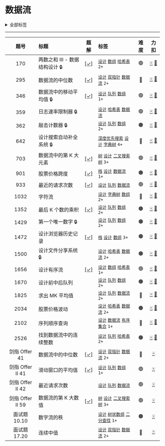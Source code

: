 # 数据流

<details><summary>全部标签</summary>

**数据结构**

[`数组`](/tag/array.md) [`矩阵`](/tag/matrix.md) [`链表`](/tag/linked-list.md) [`双向链表`](/tag/doubly-linked-list.md) [`栈`](/tag/stack.md) [`单调栈`](/tag/monotonic-stack.md) [`队列`](/tag/queue.md) [`单调队列`](/tag/monotonic-queue.md) [`堆（优先队列）`](/tag/heap-priority-queue.md) [`哈希表`](/tag/hash-table.md) [`字符串`](/tag/string.md) [`字符串匹配`](/tag/string-matching.md) [`树`](/tag/tree.md) [`二叉树`](/tag/binary-tree.md) [`二叉搜索树`](/tag/binary-search-tree.md) [`最小生成树`](/tag/minimum-spanning-tree.md) [`图`](/tag/graph.md) [`有序集合`](/tag/ordered-set.md) [`拓扑排序`](/tag/topological-sort.md) [`最短路`](/tag/shortest-path.md) [`强连通分量`](/tag/strongly-connected-component.md) [`欧拉回路`](/tag/eulerian-circuit.md) [`双连通分量`](/tag/biconnected-component.md) [`并查集`](/tag/union-find.md) [`字典树`](/tag/trie.md) [`线段树`](/tag/segment-tree.md) [`树状数组`](/tag/binary-indexed-tree.md) [`后缀数组`](/tag/suffix-array.md)

**算法**

[`枚举`](/tag/enumeration.md) [`递归`](/tag/recursion.md) [`分治`](/tag/divide-and-conquer.md) [`回溯`](/tag/backtracking.md) [`贪心`](/tag/greedy.md) [`动态规划`](/tag/dynamic-programming.md) [`排序`](/tag/sorting.md) [`桶排序`](/tag/bucket-sort.md) [`计数排序`](/tag/counting-sort.md) [`基数排序`](/tag/radix-sort.md) [`归并排序`](/tag/merge-sort.md) [`快速选择`](/tag/quickselect.md) [`二分查找`](/tag/binary-search.md) [`记忆化搜索`](/tag/memoization.md) [`深度优先搜索`](/tag/depth-first-search.md) [`广度优先搜索`](/tag/breadth-first-search.md) [`双指针`](/tag/two-pointers.md) [`位运算`](/tag/bit-manipulation.md) [`前缀和`](/tag/prefix-sum.md) [`计数`](/tag/counting.md) [`滑动窗口`](/tag/sliding-window.md) [`状态压缩`](/tag/bitmask.md) [`哈希函数`](/tag/hash-function.md) [`滚动哈希`](/tag/rolling-hash.md) [`扫描线`](/tag/line-sweep.md)

**其他**

[`数学`](/tag/math.md) [`数论`](/tag/number-theory.md) [`几何`](/tag/geometry.md) [`博弈`](/tag/game-theory.md) [`模拟`](/tag/simulation.md) [`组合数学`](/tag/combinatorics.md) [`随机化`](/tag/randomized.md) [`概率与统计`](/tag/probability-and-statistics.md) [`水塘抽样`](/tag/reservoir-sampling.md) [`拒绝采样`](/tag/rejection-sampling.md) [`数据库`](/tag/database.md) [`设计`](/tag/design.md) <span class="blue">数据流</span> [`脑筋急转弯`](/tag/brainteaser.md) [`交互`](/tag/interactive.md) [`迭代器`](/tag/iterator.md) [`多线程`](/tag/concurrency.md)
</details>

---

<!-- prettier-ignore -->
| 题号 | 标题 | 题解 | 标签 | 难度 | 力扣 |
| :------: | :------ | :------: | :------ | :------: | :------: |
| 170 | 两数之和 III - 数据结构设计 🔒 | [[✓]](/problem/0170.md) |  [`设计`](/tag/design.md) [`数组`](/tag/array.md) [`哈希表`](/tag/hash-table.md) `2+` | 🟢 | [🀄️](https://leetcode.cn/problems/two-sum-iii-data-structure-design) [🔗](https://leetcode.com/problems/two-sum-iii-data-structure-design) |
| 295 | 数据流的中位数 | [[✓]](/problem/0295.md) |  [`设计`](/tag/design.md) [`双指针`](/tag/two-pointers.md) [`数据流`](/tag/data-stream.md) `2+` | 🔴 | [🀄️](https://leetcode.cn/problems/find-median-from-data-stream) [🔗](https://leetcode.com/problems/find-median-from-data-stream) |
| 346 | 数据流中的移动平均值 🔒 | [[✓]](/problem/0346.md) |  [`设计`](/tag/design.md) [`队列`](/tag/queue.md) [`数组`](/tag/array.md) `1+` | 🟢 | [🀄️](https://leetcode.cn/problems/moving-average-from-data-stream) [🔗](https://leetcode.com/problems/moving-average-from-data-stream) |
| 359 | 日志速率限制器 🔒 |  |  [`设计`](/tag/design.md) [`哈希表`](/tag/hash-table.md) [`数据流`](/tag/data-stream.md) | 🟢 | [🀄️](https://leetcode.cn/problems/logger-rate-limiter) [🔗](https://leetcode.com/problems/logger-rate-limiter) |
| 362 | 敲击计数器 🔒 |  |  [`设计`](/tag/design.md) [`队列`](/tag/queue.md) [`数组`](/tag/array.md) `2+` | 🟠 | [🀄️](https://leetcode.cn/problems/design-hit-counter) [🔗](https://leetcode.com/problems/design-hit-counter) |
| 642 | 设计搜索自动补全系统 🔒 |  |  [`深度优先搜索`](/tag/depth-first-search.md) [`设计`](/tag/design.md) [`字典树`](/tag/trie.md) `4+` | 🔴 | [🀄️](https://leetcode.cn/problems/design-search-autocomplete-system) [🔗](https://leetcode.com/problems/design-search-autocomplete-system) |
| 703 | 数据流中的第 K 大元素 | [[✓]](/problem/0703.md) |  [`树`](/tag/tree.md) [`设计`](/tag/design.md) [`二叉搜索树`](/tag/binary-search-tree.md) `3+` | 🟢 | [🀄️](https://leetcode.cn/problems/kth-largest-element-in-a-stream) [🔗](https://leetcode.com/problems/kth-largest-element-in-a-stream) |
| 901 | 股票价格跨度 | [[✓]](/problem/0901.md) |  [`栈`](/tag/stack.md) [`设计`](/tag/design.md) [`数据流`](/tag/data-stream.md) `1+` | 🟠 | [🀄️](https://leetcode.cn/problems/online-stock-span) [🔗](https://leetcode.com/problems/online-stock-span) |
| 933 | 最近的请求次数 | [[✓]](/problem/0933.md) |  [`设计`](/tag/design.md) [`队列`](/tag/queue.md) [`数据流`](/tag/data-stream.md) | 🟢 | [🀄️](https://leetcode.cn/problems/number-of-recent-calls) [🔗](https://leetcode.com/problems/number-of-recent-calls) |
| 1032 | 字符流 |  |  [`设计`](/tag/design.md) [`字典树`](/tag/trie.md) [`数组`](/tag/array.md) `2+` | 🔴 | [🀄️](https://leetcode.cn/problems/stream-of-characters) [🔗](https://leetcode.com/problems/stream-of-characters) |
| 1352 | 最后 K 个数的乘积 | [[✓]](/problem/1352.md) |  [`设计`](/tag/design.md) [`队列`](/tag/queue.md) [`数组`](/tag/array.md) `2+` | 🟠 | [🀄️](https://leetcode.cn/problems/product-of-the-last-k-numbers) [🔗](https://leetcode.com/problems/product-of-the-last-k-numbers) |
| 1429 | 第一个唯一数字 🔒 |  |  [`设计`](/tag/design.md) [`队列`](/tag/queue.md) [`数组`](/tag/array.md) `2+` | 🟠 | [🀄️](https://leetcode.cn/problems/first-unique-number) [🔗](https://leetcode.com/problems/first-unique-number) |
| 1472 | 设计浏览器历史记录 | [[✓]](/problem/1472.md) |  [`栈`](/tag/stack.md) [`设计`](/tag/design.md) [`数组`](/tag/array.md) `3+` | 🟠 | [🀄️](https://leetcode.cn/problems/design-browser-history) [🔗](https://leetcode.com/problems/design-browser-history) |
| 1500 | 设计文件分享系统 🔒 |  |  [`设计`](/tag/design.md) [`哈希表`](/tag/hash-table.md) [`数据流`](/tag/data-stream.md) `2+` | 🟠 | [🀄️](https://leetcode.cn/problems/design-a-file-sharing-system) [🔗](https://leetcode.com/problems/design-a-file-sharing-system) |
| 1656 | 设计有序流 | [[✓]](/problem/1656.md) |  [`设计`](/tag/design.md) [`数组`](/tag/array.md) [`哈希表`](/tag/hash-table.md) `1+` | 🟢 | [🀄️](https://leetcode.cn/problems/design-an-ordered-stream) [🔗](https://leetcode.com/problems/design-an-ordered-stream) |
| 1670 | 设计前中后队列 |  |  [`设计`](/tag/design.md) [`队列`](/tag/queue.md) [`数组`](/tag/array.md) `2+` | 🟠 | [🀄️](https://leetcode.cn/problems/design-front-middle-back-queue) [🔗](https://leetcode.com/problems/design-front-middle-back-queue) |
| 1825 | 求出 MK 平均值 |  |  [`设计`](/tag/design.md) [`队列`](/tag/queue.md) [`数据流`](/tag/data-stream.md) `2+` | 🔴 | [🀄️](https://leetcode.cn/problems/finding-mk-average) [🔗](https://leetcode.com/problems/finding-mk-average) |
| 2034 | 股票价格波动 |  |  [`设计`](/tag/design.md) [`哈希表`](/tag/hash-table.md) [`数据流`](/tag/data-stream.md) `2+` | 🟠 | [🀄️](https://leetcode.cn/problems/stock-price-fluctuation) [🔗](https://leetcode.com/problems/stock-price-fluctuation) |
| 2102 | 序列顺序查询 |  |  [`设计`](/tag/design.md) [`数据流`](/tag/data-stream.md) [`有序集合`](/tag/ordered-set.md) `1+` | 🔴 | [🀄️](https://leetcode.cn/problems/sequentially-ordinal-rank-tracker) [🔗](https://leetcode.com/problems/sequentially-ordinal-rank-tracker) |
| 2526 | 找到数据流中的连续整数 |  |  [`设计`](/tag/design.md) [`队列`](/tag/queue.md) [`哈希表`](/tag/hash-table.md) `2+` | 🟠 | [🀄️](https://leetcode.cn/problems/find-consecutive-integers-from-a-data-stream) [🔗](https://leetcode.com/problems/find-consecutive-integers-from-a-data-stream) |
| 剑指 Offer 41 | 数据流中的中位数 | [[✓]](/offer/jz_offer_41_1.md) |  [`设计`](/tag/design.md) [`双指针`](/tag/two-pointers.md) [`数据流`](/tag/data-stream.md) `2+` | 🔴 | [🀄️](https://leetcode.cn/problems/shu-ju-liu-zhong-de-zhong-wei-shu-lcof) |
| 剑指 Offer II 41 | 滑动窗口的平均值 | [[✓]](/offer2/jz_offer_II_041.md) |  [`设计`](/tag/design.md) [`队列`](/tag/queue.md) [`数组`](/tag/array.md) `1+` | 🟢 | [🀄️](https://leetcode.cn/problems/qIsx9U) |
| 剑指 Offer II 42 | 最近请求次数 |  |  [`设计`](/tag/design.md) [`队列`](/tag/queue.md) [`数据流`](/tag/data-stream.md) | 🟢 | [🀄️](https://leetcode.cn/problems/H8086Q) |
| 剑指 Offer II 59 | 数据流的第 K 大数值 | [[✓]](/offer2/jz_offer_II_059.md) |  [`树`](/tag/tree.md) [`设计`](/tag/design.md) [`二叉搜索树`](/tag/binary-search-tree.md) `3+` | 🟢 | [🀄️](https://leetcode.cn/problems/jBjn9C) |
| 面试题 10.10 | 数字流的秩 |  |  [`设计`](/tag/design.md) [`树状数组`](/tag/binary-indexed-tree.md) [`二分查找`](/tag/binary-search.md) `1+` | 🟠 | [🀄️](https://leetcode.cn/problems/rank-from-stream-lcci) |
| 面试题 17.20 | 连续中值 |  |  [`设计`](/tag/design.md) [`双指针`](/tag/two-pointers.md) [`数据流`](/tag/data-stream.md) `2+` | 🔴 | [🀄️](https://leetcode.cn/problems/continuous-median-lcci) |